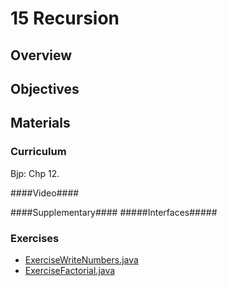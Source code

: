 15 Recursion
===============

## Overview ##


## Objectives ##

## Materials ##

### Curriculum ###
Bjp: Chp 12.

####Video####
 

####Supplementary####
#####Interfaces#####

  
### Exercises ###
* [ExerciseWriteNumbers.java](https://raw.githubusercontent.com/KEACS/DAT14V1/master/2nd_semester/15_recursion/Exercises/ExerciseWriteNumbers.java)
* [ExerciseFactorial.java](https://github.com/KEACS/DAT14V1/blob/master/2nd_semester/15_recursion/Exercises/ExerciseFactorial.java)

